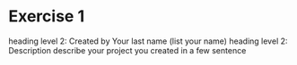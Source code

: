 # Exercise 1
heading level 2: Created by
Your last name (list your name)
heading level 2: Description
describe your project you created in a few sentence